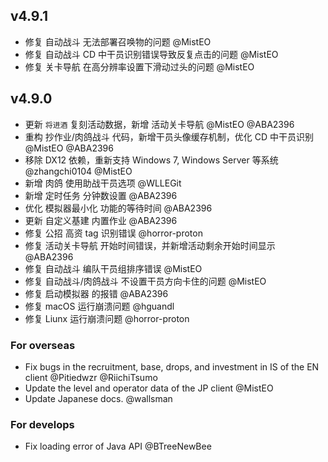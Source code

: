 ## v4.9.1

- 修复 自动战斗 无法部署召唤物的问题 @MistEO
- 修复 自动战斗 CD 中干员识别错误导致反复点击的问题 @MistEO
- 修复 关卡导航 在高分辨率设置下滑动过头的问题 @MistEO

## v4.9.0

- 更新 `将进酒` 复刻活动数据，新增 活动关卡导航 @MistEO @ABA2396
- 重构 抄作业/肉鸽战斗 代码，新增干员头像缓存机制，优化 CD 中干员识别 @MistEO @ABA2396
- 移除 DX12 依赖，重新支持 Windows 7, Windows Server 等系统 @zhangchi0104 @MistEO
- 新增 肉鸽 使用助战干员选项 @WLLEGit
- 新增 定时任务 分钟数设置 @ABA2396
- 优化 模拟器最小化 功能的等待时间 @ABA2396
- 更新 自定义基建 内置作业 @ABA2396
- 修复 公招 高资 tag 识别错误 @horror-proton
- 修复 活动关卡导航 开始时间错误，并新增活动剩余开始时间显示 @ABA2396
- 修复 自动战斗 编队干员组排序错误 @MistEO
- 修复 自动战斗/肉鸽战斗 不设置干员方向卡住的问题 @MistEO
- 修复 启动模拟器 的报错 @ABA2396
- 修复 macOS 运行崩溃问题 @hguandl
- 修复 Liunx 运行崩溃问题 @horror-proton

### For overseas

- Fix bugs in the recruitment, base, drops, and investment in IS of the EN client @Pitiedwzr @RiichiTsumo
- Update the level and operator data of the JP client @MistEO
- Update Japanese docs. @wallsman

### For develops

- Fix loading error of Java API @BTreeNewBee
